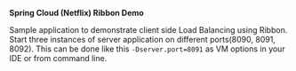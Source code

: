 **Spring Cloud (Netflix) Ribbon Demo**     

Sample application to demonstrate client side Load Balancing
using Ribbon.   
Start three instances of server application on different ports(8090, 8091, 8092). This can be done like this 
`-Dserver.port=8091` as VM options in your IDE or from command line.